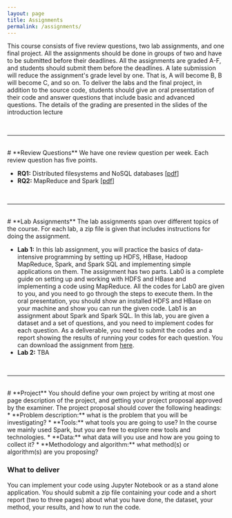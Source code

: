 ```yaml
---
layout: page
title: Assignments 
permalink: /assignments/
---
```

This course consists of five review questions, two lab assignments, and one final project. All the assignments should be done in groups of two and have to be submitted before their deadlines.
All the assignments are graded A-F, and students should submit them before the deadlines. A late submission will reduce the assignment's grade level by one. That is, A will become B, B will become C,
and so on. To deliver the labs and the final project, in addition to the source code, students should give an oral presentation of their code and answer questions that include basic and advanced questions.
The details of the grading are presented in the slides of the introduction lecture

<br>
<hr>
<br>
# **Review Questions**
We have one review question per week. Each review question has five points.

* **RQ1:** Distributed filesystems and NoSQL databases [[pdf](/assignments/review_questions1.pdf)]
* **RQ2:** MapReduce and Spark [[pdf](/assignments/review_questions2.pdf)]

<br>
<hr>
<br>
# **Lab Assignments**
The lab assignments span over different topics of the course. For each lab, a zip file is given that includes instructions for doing the assignment.

* **Lab 1:**
 In this lab assignment, you will practice the basics of data-intensive programming by setting up HDFS, HBase, Hadoop MapReduce, Spark, and Spark SQL and implementing simple applications on them.
The assignment has two parts. Lab0 is a complete guide on setting up and working with HDFS and HBase and implementing a code using MapReduce. All the codes for Lab0 are given to you, and you need to go
through the steps to execute them. In the oral presentation, you should show an installed HDFS and HBase on your machine and show you can run the given code. Lab1 is an assignment about Spark and Spark SQL. In this lab, you are given a dataset and a set of questions, and you need to implement codes for each question. As a deliverable, you need to submit the codes and a report showing the results of running your codes for
each question. You can download the assignment from [here](https://www.dropbox.com/s/h1iyaangmuqt3ms/lab1.zip?dl=0).
* **Lab 2:** TBA

<br>
<hr>
<br>
# **Project**
You should define your own project by writing at most one page description of the project, and getting your project proposal approved by the examiner. The project proposal should cover the following headings:
* **Problem description:** what is the problem that you will be investigating?
* **Tools:** what tools you are going to use? In the course we mainly used Spark, but you are free to explore new tools and technologies.
* **Data:** what data will you use and how are you going to collect it? 
* **Methodology and algorithm:** what method(s) or algorithm(s) are you proposing? 

### What to deliver
You can implement your code using Jupyter Notebook or as a stand alone application. You should submit a zip file containing your code and a short report (two to three pages) about what you have done, the dataset, your method, your results, and how to run the code.
